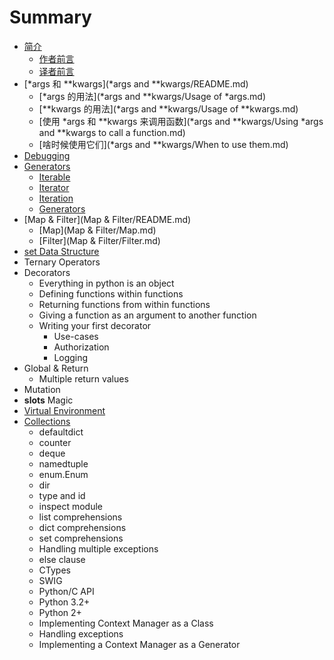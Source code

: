 # Summary

* [简介](README.md)
   * [作者前言](author.md)
   * [译者前言](translator.md)
* [*args 和 **kwargs](*args and **kwargs/README.md)
   * [*args 的用法](*args and **kwargs/Usage of *args.md)
   * [**kwargs 的用法](*args and **kwargs/Usage of **kwargs.md)
   * [使用 *args 和 **kwargs 来调用函数](*args and **kwargs/Using *args and **kwargs to call a function.md)
   * [啥时候使用它们](*args and **kwargs/When to use them.md)
* [Debugging](Debugging/README.md)
* [Generators](Generators/README.md)
   * [Iterable](Generators/Iterable.md)
   * [Iterator](Generators/Iterator.md)
   * [Iteration](Generators/Iteration.md)
   * [Generators](Generators/Generators.md)
* [Map & Filter](Map & Filter/README.md)
   * [Map](Map & Filter/Map.md)
   * [Filter](Map & Filter/Filter.md)
* [set Data Structure](set_data_structure.md)
* Ternary Operators
* Decorators
   * Everything in python is an object
   * Defining functions within functions
   * Returning functions from within functions
   * Giving a function as an argument to another function
   * Writing your first decorator
       * Use-cases
       * Authorization
       * Logging
* Global & Return
   * Multiple return values
* Mutation
* __slots__ Magic
* [Virtual Environment](virtual_environment.md)
* [Collections](collections.md)
   * defaultdict
   * counter
   * deque
   * namedtuple
   * enum.Enum
   * dir
   * type and id
   * inspect module
   * list comprehensions
   * dict comprehensions
   * set comprehensions
   * Handling multiple exceptions
   * else clause
   * CTypes
   * SWIG
   * Python/C API
   * Python 3.2+
   * Python 2+
   * Implementing Context Manager as a Class
   * Handling exceptions
   * Implementing a Context Manager as a Generator


